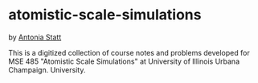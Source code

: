 # atomistic-scale-simulations

by [Antonia Statt](https://matse.illinois.edu/people/profile/statt)

This is a digitized collection of course notes and problems developed for MSE 485 "Atomistic Scale Simulations" at University of Illinois Urbana Champaign.
University.
